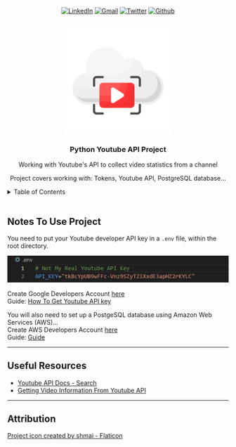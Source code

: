 <a name="readme-top"></a>

<div align="center">
    
[![LinkedIn][linkedin-shield]][linkedin-url]
[![Gmail][gmail-shield]][gmail-url]
[![Twitter][twitter-shield]][twitter-url]
[![Github][github-shield]][github-url]
</div>

<br/>

<div align="center">
    <a href="https://github.com/sciwilro/Python_Youtube_API">
        <img src="images/logo.png" alt="Logo" width="240" height="240">
    </a>

<h3 align="center">Python Youtube API Project</h3>

<p align="center">Working with Youtube's API to collect video statistics from a channel</p>

<p align="center">Project covers working with: Tokens, Youtube API, PostgreSQL database...</p>

</div>

<!-- TABLE OF CONTENTS -->
<details>
    <summary>Table of Contents</summary>
    <ul>
        <li><a href="#notes-to-use-project">Getting Started</a></li>
        <li><a href="#useful-resources">Useful Resources</a></li>
        <li><a href="#attribution">Attribution</a></li>
    </ul>
</details>

<br/>

## Notes To Use Project

You need to put your Youtube developer API key in a `.env` file, within the root directory.

![This is not a working API key - Get your own one](images/screenshot_01-fake_api_key.PNG)

Create Google Developers Account [here](https://developers.google.com/)  
Guide: [How To Get Youtube API key](https://www.slickremix.com/docs/get-api-key-for-youtube/)  

You will also need to set up a PostgeSQL database using Amazon Web Services (AWS)...  
Create AWS Developers Account [here](https://aws.amazon.com/premiumsupport/knowledge-center/create-and-activate-aws-account/)  
Guide: [Guide](https://adamtheautomator.com/rds-postgres/)  

---

## Useful Resources


<div>
    <ul>
        <li><a href="https://developers.google.com/youtube/v3/docs/search">Youtube API Docs - Search</a></li>
        <li><a href="https://jingwen-z.github.io/how-to-get-a-youtube-video-information-with-youtube-data-api-by-python/">Getting Video Information From Youtube API</a></li>
    </ul>
    
</div>

---

## Attribution

<a href="https://www.flaticon.com/free-icon/streaming_5182983" title="api icon on Flaticon.com">Project icon created by shmai - Flaticon</a>





<!-- MARKDOWN LINKS & IMAGES -->
<!-- https://www.markdownguide.org/basic-syntax/#reference-style-links -->

<!-- Badges: https://dev.to/envoy_/150-badges-for-github-pnk -->
[linkedin-shield]: https://img.shields.io/badge/LinkedIn-0077B5?style=for-the-badge&logo=linkedin&logoColor=white
[linkedin-url]: https://linkedin.com/in/sciwilro
[github-shield]: https://img.shields.io/badge/GitHub-100000?style=for-the-badge&logo=github&logoColor=white
[github-url]: https://github.com/SciWilro
[gmail-shield]: https://img.shields.io/badge/Gmail-D14836?style=for-the-badge&logo=gmail&logoColor=white
[gmail-url]: mailto:mr.wilro@gmail.com
[twitter-shield]: https://img.shields.io/badge/Twitter-1DA1F2?style=for-the-badge&logo=twitter&logoColor=white
[twitter-url]: https://twitter.com/The_Wilro